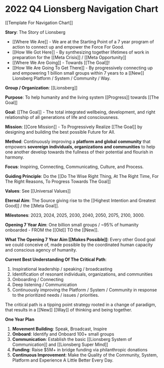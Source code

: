 # 2022 Q4 Lionsberg Navigation Chart

[[Template For Navigation Chart]] 

**Story**: The Story of Lionsberg
- [[Where We Are]] - We are at the Starting Point of a 7 year program of action to connect up and empower the Force For Good. 
- [[How We Got Here]] - By synthesizing together lifetimes of work in preparation for the [[Meta Crisis]] / [[Meta Opportunity]] 
- [[Where We Are Going]] - Towards [[The Goal]]! 
- [[How We Are Going To Get There]] - By progressively connecting up and empowering 1 billion small groups within 7 years to a [[New]] Lionsberg Platform / System / Community / Way. 

**Group / Organization**: [[Lionsberg]]  

**Purpose**: To help humanity and the living system [[Progress]] towards [[The Goal]]  

**Goal**: [[The Goal]] - The total integrated wellbeing, development, and right relationship of all generations of life and consciousness. 

**Mission**: [[Core Mission]] - To Progressively Realize [[The Goal]] by designing and building the best possible Future for All. 

**Method**: Continuously improving a **platform and global community** that empowers **sovereign individuals, organizations and communities** to help one another develop towards the fullness of their potential and flourish in harmony. 

**Focus**: Inspiring, Connecting, Communicating, Culture, and Process. 

**Guiding Principle**: Do the [[Do The Wise Right Thing, At The Right Time, For The Right Reasons, To Progress Towards The Goal]]  

**Values**: See [[Universal Values]]  

**Eternal Aim**: The Source giving rise to the [[Highest Intention and Greatest Good]] / the [[Meta Goal]]. 

**Milestones**: 2023, 2024, 2025, 2030, 2040, 2050, 2075, 2100, 3000. 
 
**Opening 7 Year Aim**: One billion small groups / ~95% of humanity onboarded - FROM the [[Old]] TO the [[New]]. 

**What The Opening 7 Year Aim [[Makes Possible]]**: Every other Good goal we could conceive of, made possible by the coordinated human capacity and conscious agency of humanity. 

**Current Best Understanding Of The Critical Path**: 
1. Inspirational leadership / speaking / broadcasting 
2. Identification of resonant individuals, organizations, and communities 
3. Onboarding / Connecting
4. Deep listening / Communication 
5. Continuously improving the Platform / System / Community in response to the prioritized needs / issues / priorities. 

The critical path is a tipping point strategy rooted in a change of paradigm, that results in a [[New]] [[Way]] of thinking and being together. 

**One Year Plan**

1. **Movement Building**: Speak, Broadcast, Inspire 
2. **Onboard**: Identify and Onboard 100+ small groups   
3. **Communication**: Establish the basic [[Lionsberg System of Communication]] and [[Lionsberg Super Mind]]   
4. **Funding**: Raise $5M+ in bridge funding via philanthropic donations 
5. **Continuous Improvement**: Make the Quality of the Community, System, Platform and Experience A Little Better Every Day. 